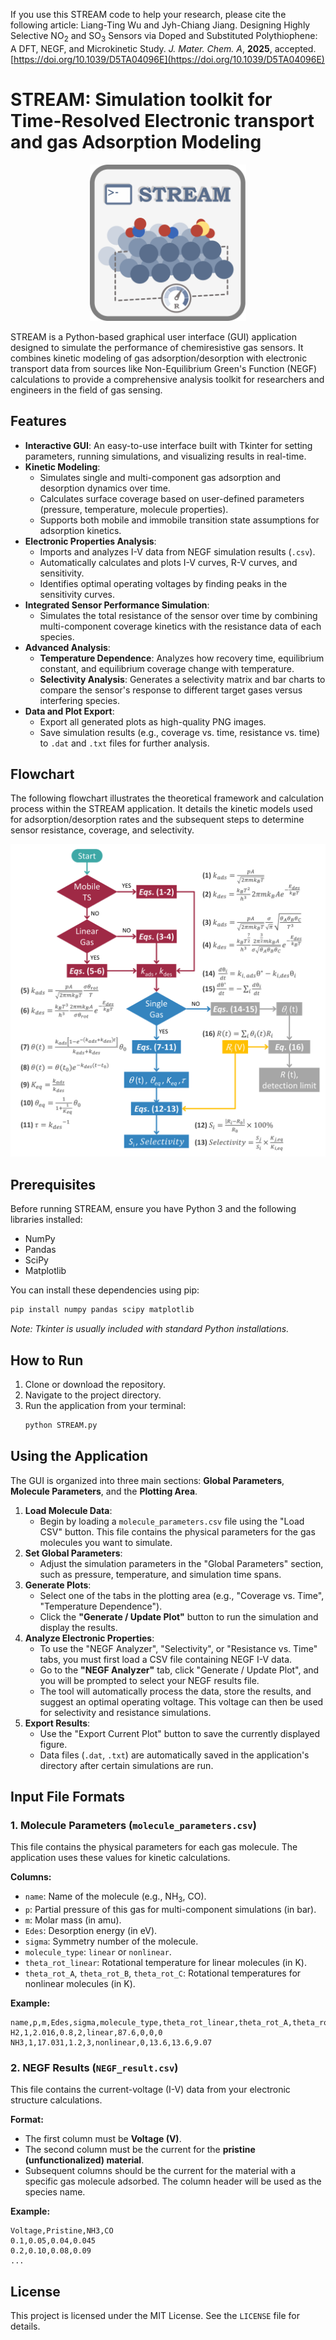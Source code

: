 If you use this STREAM code to help your research, please cite the following article:
Liang-Ting Wu and Jyh-Chiang Jiang. Designing Highly Selective NO<sub>2</sub> and SO<sub>3</sub> Sensors via Doped and Substituted Polythiophene: A DFT, NEGF, and Microkinetic Study. *J. Mater. Chem. A*, **2025**, accepted.
[https://doi.org/10.1039/D5TA04096E](https://doi.org/10.1039/D5TA04096E)

# STREAM: Simulation toolkit for Time-Resolved Electronic transport and gas Adsorption Modeling

<p align="center">
  <img src="STREAM-LOGO.png" alt="STREAM Logo" width="250"/>
</p>

STREAM is a Python-based graphical user interface (GUI) application designed to simulate the performance of chemiresistive gas sensors. It combines kinetic modeling of gas adsorption/desorption with electronic transport data from sources like Non-Equilibrium Green's Function (NEGF) calculations to provide a comprehensive analysis toolkit for researchers and engineers in the field of gas sensing.

## Features

- **Interactive GUI**: An easy-to-use interface built with Tkinter for setting parameters, running simulations, and visualizing results in real-time.
- **Kinetic Modeling**:
    - Simulates single and multi-component gas adsorption and desorption dynamics over time.
    - Calculates surface coverage based on user-defined parameters (pressure, temperature, molecule properties).
    - Supports both mobile and immobile transition state assumptions for adsorption kinetics.
- **Electronic Properties Analysis**:
    - Imports and analyzes I-V data from NEGF simulation results (`.csv`).
    - Automatically calculates and plots I-V curves, R-V curves, and sensitivity.
    - Identifies optimal operating voltages by finding peaks in the sensitivity curves.
- **Integrated Sensor Performance Simulation**:
    - Simulates the total resistance of the sensor over time by combining multi-component coverage kinetics with the resistance data of each species.
- **Advanced Analysis**:
    - **Temperature Dependence**: Analyzes how recovery time, equilibrium constant, and equilibrium coverage change with temperature.
    - **Selectivity Analysis**: Generates a selectivity matrix and bar charts to compare the sensor's response to different target gases versus interfering species.
- **Data and Plot Export**:
    - Export all generated plots as high-quality PNG images.
    - Save simulation results (e.g., coverage vs. time, resistance vs. time) to `.dat` and `.txt` files for further analysis.

## Flowchart

The following flowchart illustrates the theoretical framework and calculation process within the STREAM application. It details the kinetic models used for adsorption/desorption rates and the subsequent steps to determine sensor resistance, coverage, and selectivity.

<p align="center">
  <img src="flowchart.png" alt="STREAM Flowchart" width="600"/>
</p>

## Prerequisites

Before running STREAM, ensure you have Python 3 and the following libraries installed:

- NumPy
- Pandas
- SciPy
- Matplotlib

You can install these dependencies using pip:
```bash
pip install numpy pandas scipy matplotlib
```
*Note: Tkinter is usually included with standard Python installations.*

## How to Run

1.  Clone or download the repository.
2.  Navigate to the project directory.
3.  Run the application from your terminal:
    ```bash
    python STREAM.py
    ```

## Using the Application

The GUI is organized into three main sections: **Global Parameters**, **Molecule Parameters**, and the **Plotting Area**.

1.  **Load Molecule Data**:
    - Begin by loading a `molecule_parameters.csv` file using the "Load CSV" button. This file contains the physical parameters for the gas molecules you want to simulate.
2.  **Set Global Parameters**:
    - Adjust the simulation parameters in the "Global Parameters" section, such as pressure, temperature, and simulation time spans.
3.  **Generate Plots**:
    - Select one of the tabs in the plotting area (e.g., "Coverage vs. Time", "Temperature Dependence").
    - Click the **"Generate / Update Plot"** button to run the simulation and display the results.
4.  **Analyze Electronic Properties**:
    - To use the "NEGF Analyzer", "Selectivity", or "Resistance vs. Time" tabs, you must first load a CSV file containing NEGF I-V data.
    - Go to the **"NEGF Analyzer"** tab, click "Generate / Update Plot", and you will be prompted to select your NEGF results file.
    - The tool will automatically process the data, store the results, and suggest an optimal operating voltage. This voltage can then be used for selectivity and resistance simulations.
5.  **Export Results**:
    - Use the "Export Current Plot" button to save the currently displayed figure.
    - Data files (`.dat`, `.txt`) are automatically saved in the application's directory after certain simulations are run.

## Input File Formats

### 1. Molecule Parameters (`molecule_parameters.csv`)

This file contains the physical parameters for each gas molecule. The application uses these values for kinetic calculations.

**Columns:**
- `name`: Name of the molecule (e.g., NH<sub>3</sub>, CO).
- `p`: Partial pressure of this gas for multi-component simulations (in bar).
- `m`: Molar mass (in amu).
- `Edes`: Desorption energy (in eV).
- `sigma`: Symmetry number of the molecule.
- `molecule_type`: `linear` or `nonlinear`.
- `theta_rot_linear`: Rotational temperature for linear molecules (in K).
- `theta_rot_A`, `theta_rot_B`, `theta_rot_C`: Rotational temperatures for nonlinear molecules (in K).

**Example:**
```csv
name,p,m,Edes,sigma,molecule_type,theta_rot_linear,theta_rot_A,theta_rot_B,theta_rot_C
H2,1,2.016,0.8,2,linear,87.6,0,0,0
NH3,1,17.031,1.2,3,nonlinear,0,13.6,13.6,9.07
```

### 2. NEGF Results (`NEGF_result.csv`)

This file contains the current-voltage (I-V) data from your electronic structure calculations.

**Format:**
- The first column must be **Voltage (V)**.
- The second column must be the current for the **pristine (unfunctionalized) material**.
- Subsequent columns should be the current for the material with a specific gas molecule adsorbed. The column header will be used as the species name.

**Example:**
```csv
Voltage,Pristine,NH3,CO
0.1,0.05,0.04,0.045
0.2,0.10,0.08,0.09
...
```

## License

This project is licensed under the MIT License. See the `LICENSE` file for details.

